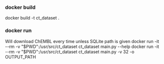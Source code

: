 ### docker build
docker build -t ct_dataset .

### docker run
Will download ChEMBL every time unless SQLite path is given
docker run -it --rm -v "$PWD":/usr/src/ct_dataset ct_dataset main.py --help
docker run -it --rm -v "$PWD":/usr/src/ct_dataset ct_dataset main.py -v 32 -o OUTPUT_PATH

